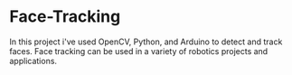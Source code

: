# Face-Tracking
In this project i've used OpenCV, Python, and Arduino to detect and track faces. Face tracking can be used in a variety of robotics projects and applications. 
